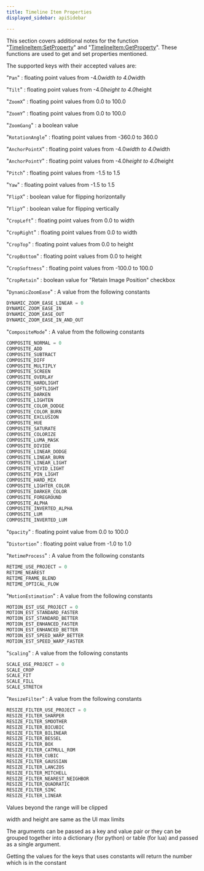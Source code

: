 ```yaml
---
title: Timeline Item Properties
displayed_sidebar: apiSidebar

---
```

This section covers additional notes for the function "[TimelineItem:SetProperty](https://www.notion.so/SetProperty-propertyKey-propertyValue-525e675aaa9d401b86e05623ce511ad2?pvs=21)" and "[TimelineItem:GetProperty](https://www.notion.so/GetProperty-propertyKey-e6222bad8599436e8a8c2d37899d8080?pvs=21)". These functions are used to get and set properties mentioned.

The supported keys with their accepted values are:

"`Pan`" : floating point values from -4.0*width to 4.0*width

"`Tilt`" : floating point values from -4.0*height to 4.0*height

"`ZoomX`" : floating point values from 0.0 to 100.0

"`ZoomY`" : floating point values from 0.0 to 100.0

"`ZoomGang`" : a boolean value

"`RotationAngle`" : floating point values from -360.0 to 360.0

"`AnchorPointX`" : floating point values from -4.0*width to 4.0*width

"`AnchorPointY`" : floating point values from -4.0*height to 4.0*height

"`Pitch`" : floating point values from -1.5 to 1.5

"`Yaw`" : floating point values from -1.5 to 1.5

"`FlipX`" : boolean value for flipping horizontally

"`FlipY`" : boolean value for flipping vertically

"`CropLeft`" : floating point values from 0.0 to width

"`CropRight`" : floating point values from 0.0 to width

"`CropTop`" : floating point values from 0.0 to height

"`CropBottom`" : floating point values from 0.0 to height

"`CropSoftness`" : floating point values from -100.0 to 100.0

"`CropRetain`" : boolean value for "Retain Image Position" checkbox

"`DynamicZoomEase`" : A value from the following constants

```python
DYNAMIC_ZOOM_EASE_LINEAR = 0
DYNAMIC_ZOOM_EASE_IN
DYNAMIC_ZOOM_EASE_OUT
DYNAMIC_ZOOM_EASE_IN_AND_OUT
```

"`CompositeMode`" : A value from the following constants

```python
COMPOSITE_NORMAL = 0
COMPOSITE_ADD
COMPOSITE_SUBTRACT
COMPOSITE_DIFF
COMPOSITE_MULTIPLY
COMPOSITE_SCREEN
COMPOSITE_OVERLAY
COMPOSITE_HARDLIGHT
COMPOSITE_SOFTLIGHT
COMPOSITE_DARKEN
COMPOSITE_LIGHTEN
COMPOSITE_COLOR_DODGE
COMPOSITE_COLOR_BURN
COMPOSITE_EXCLUSION
COMPOSITE_HUE
COMPOSITE_SATURATE
COMPOSITE_COLORIZE
COMPOSITE_LUMA_MASK
COMPOSITE_DIVIDE
COMPOSITE_LINEAR_DODGE
COMPOSITE_LINEAR_BURN
COMPOSITE_LINEAR_LIGHT
COMPOSITE_VIVID_LIGHT
COMPOSITE_PIN_LIGHT
COMPOSITE_HARD_MIX
COMPOSITE_LIGHTER_COLOR
COMPOSITE_DARKER_COLOR
COMPOSITE_FOREGROUND
COMPOSITE_ALPHA
COMPOSITE_INVERTED_ALPHA
COMPOSITE_LUM
COMPOSITE_INVERTED_LUM
```

"`Opacity`" : floating point value from 0.0 to 100.0

"`Distortion`" : floating point value from -1.0 to 1.0

"`RetimeProcess`" : A value from the following constants

```python
RETIME_USE_PROJECT = 0
RETIME_NEAREST
RETIME_FRAME_BLEND
RETIME_OPTICAL_FLOW
```

"`MotionEstimation`" : A value from the following constants

```python
MOTION_EST_USE_PROJECT = 0
MOTION_EST_STANDARD_FASTER
MOTION_EST_STANDARD_BETTER
MOTION_EST_ENHANCED_FASTER
MOTION_EST_ENHANCED_BETTER
MOTION_EST_SPEED_WARP_BETTER
MOTION_EST_SPEED_WARP_FASTER
```

"`Scaling`" : A value from the following constants

```python
SCALE_USE_PROJECT = 0
SCALE_CROP
SCALE_FIT
SCALE_FILL
SCALE_STRETCH
```

"`ResizeFilter`" : A value from the following constants

```python
RESIZE_FILTER_USE_PROJECT = 0
RESIZE_FILTER_SHARPER
RESIZE_FILTER_SMOOTHER
RESIZE_FILTER_BICUBIC
RESIZE_FILTER_BILINEAR
RESIZE_FILTER_BESSEL
RESIZE_FILTER_BOX
RESIZE_FILTER_CATMULL_ROM
RESIZE_FILTER_CUBIC
RESIZE_FILTER_GAUSSIAN
RESIZE_FILTER_LANCZOS
RESIZE_FILTER_MITCHELL
RESIZE_FILTER_NEAREST_NEIGHBOR
RESIZE_FILTER_QUADRATIC
RESIZE_FILTER_SINC
RESIZE_FILTER_LINEAR
```

Values beyond the range will be clipped

width and height are same as the UI max limits

The arguments can be passed as a key and value pair or they can be grouped together into a dictionary (for python) or table (for lua) and passed
as a single argument.

Getting the values for the keys that uses constants will return the number which is in the constant